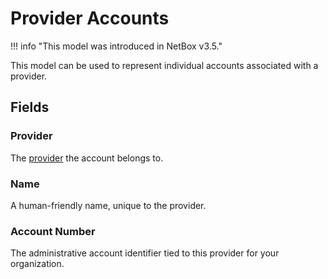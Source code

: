 # Provider Accounts

!!! info "This model was introduced in NetBox v3.5."

This model can be used to represent individual accounts associated with a provider.

## Fields

### Provider

The [provider](./provider.md) the account belongs to.

### Name

A human-friendly name, unique to the provider.

### Account Number

The administrative account identifier tied to this provider for your organization.
